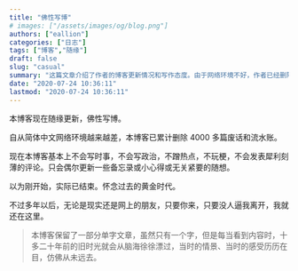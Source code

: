 ```yaml
---
title: "佛性写博"
# images: ["/assets/images/og/blog.png"]
authors: ["eallion"]
categories: ["日志"]
tags: ["博客","随缘"]
draft: false
slug: "casual"
summary: "这篇文章介绍了作者的博客更新情况和写作态度。由于网络环境不好，作者已经删除了4000多篇废话和流水账。现在，作者的博客不会写时事、政治，也不会追求热点话题，只会偶尔更新一些备忘录或者心得。作者提到怀念过去的黄金时代，但他并不会离开，只要有人来访问他的博客，他就会一直在这里。博客中保留了一些单字文章，每当作者看到它们时，会想起过去的旧时光。"
date: "2020-07-24 10:36:11"
lastmod: "2020-07-24 10:36:11"
---
```


本博客现在随缘更新，佛性写博。

自从简体中文网络环境越来越差，本博客已累计删除 4000 多篇废话和流水账。

现在本博客基本上不会写时事，不会写政治，不蹭热点，不玩梗，不会发表犀利刻薄的评论。只会偶尔更新一些备忘录或小心得或无关紧要的随想。

以为刚开始，实际已结束。怀念过去的黄金时代。

不过多年以后，无论是现实还是网上的朋友，只要你来，只要没人逼我离开，我就还在这里。

> 本博客保留了一部分单字文章，虽然只有一个字，但是每当看到内容时，十多二十年前的旧时光就会从脑海徐徐漂过，当时的情景、当时的感受历历在目，仿佛从未远去。
